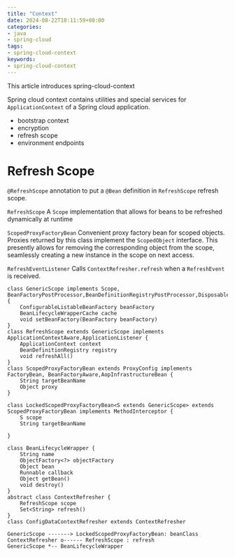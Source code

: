 ```yaml
---
title: "Context"
date: 2024-08-22T18:11:59+08:00
categories:
- java
- spring-cloud
tags:
- spring-cloud-context
keywords:
- spring-cloud-context
---
```


This article introduces spring-cloud-context
<!--more-->

Spring cloud context contains utilities and special services for `ApplicationContext` of a Spring cloud application.
* bootstrap context
* encryption
* refresh scope
* environment endpoints



# Refresh Scope

`@RefreshScope` annotation to put a `@Bean` definition in `RefreshScope`  refresh scope.

`RefreshScope` A `Scope` implementation that allows for beans to be refreshed dynamically at runtime

`ScopedProxyFactoryBean` Convenient proxy factory bean for scoped objects. Proxies returned by this class implement the `ScopedObject` interface. This presently allows for removing the corresponding object from the scope, seamlessly creating a new instance in the scope on next access.

`RefreshEventListener` Calls `ContextRefresher.refresh` when a `RefreshEvent` is received.



```plantuml
class GenericScope implements Scope, BeanFactoryPostProcessor,BeanDefinitionRegistryPostProcessor,DisposableBean  {
    ConfigurableListableBeanFactory beanFactory
    BeanLifecycleWrapperCache cache
    void setBeanFactory(BeanFactory beanFactory)
}
class RefreshScope extends GenericScope implements ApplicationContextAware,ApplicationListener {
    ApplicationContext context
    BeanDefinitionRegistry registry
    void refreshAll()
}
class ScopedProxyFactoryBean extends ProxyConfig implements FactoryBean, BeanFactoryAware,AopInfrastructureBean {
    String targetBeanName
    Object proxy
}

class LockedScopedProxyFactoryBean<S extends GenericScope> extends ScopedProxyFactoryBean implements MethodInterceptor {
    S scope
    String targetBeanName
    
}

class BeanLifecycleWrapper {
    String name
    ObjectFactory<?> objectFactory
    Object bean
    Runnable callback
    Object getBean()
    void destroy()
}
abstract class ContextRefresher {
    RefreshScope scope
    Set<String> refresh()
}
class ConfigDataContextRefresher extends ContextRefresher

GenericScope -------> LockedScopedProxyFactoryBean: beanClass
ContextRefresher o------ RefreshScope : refresh
GenericScope *-- BeanLifecycleWrapper
```